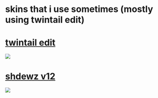 

# skins that i use sometimes (mostly using twintail edit)


# [twintail edit](https://www.dropbox.com/s/opllmvs16cfs3gr/twintail%20edit.osk?dl=0)
![](https://osu.ppy.sh/ss/15370281/18eb)


# [shdewz v12](https://www.dropbox.com/s/21fkb30xa5xcd51/shdewz%20v12.osk?dl=0)
![](https://osu.ppy.sh/ss/15370321/9af0)
